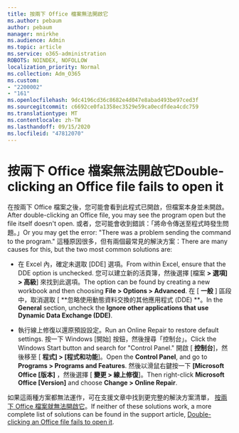 ```yaml
---
title: 按兩下 Office 檔案無法開啟它
ms.author: pebaum
author: pebaum
manager: mnirkhe
ms.audience: Admin
ms.topic: article
ms.service: o365-administration
ROBOTS: NOINDEX, NOFOLLOW
localization_priority: Normal
ms.collection: Adm_O365
ms.custom:
- "2200002"
- "161"
ms.openlocfilehash: 9dc4196cd36c8682e4d047e8abad493be97ced3f
ms.sourcegitcommit: c6692ce0fa1358ec3529e59ca0ecdfdea4cdc759
ms.translationtype: MT
ms.contentlocale: zh-TW
ms.lasthandoff: 09/15/2020
ms.locfileid: "47812070"
---
```

# <a name="double-clicking-an-office-file-fails-to-open-it"></a><span data-ttu-id="e9a0e-102">按兩下 Office 檔案無法開啟它</span><span class="sxs-lookup"><span data-stu-id="e9a0e-102">Double-clicking an Office file fails to open it</span></span>

<span data-ttu-id="e9a0e-103">在按兩下 Office 檔案之後，您可能會看到此程式已開啟，但檔案本身並未開啟。</span><span class="sxs-lookup"><span data-stu-id="e9a0e-103">After double-clicking an Office file, you may see the program open but the file itself doesn't open.</span></span> <span data-ttu-id="e9a0e-104">或者，您可能會收到錯誤：「將命令傳送至程式時發生問題。」</span><span class="sxs-lookup"><span data-stu-id="e9a0e-104">Or you may get the error: "There was a problem sending the command to the program."</span></span> <span data-ttu-id="e9a0e-105">這種原因很多，但有兩個最常見的解決方案：</span><span class="sxs-lookup"><span data-stu-id="e9a0e-105">There are many causes for this, but the two most common solutions are:</span></span>

- <span data-ttu-id="e9a0e-106">在 Excel 內，確定未選取 [DDE] 選項。</span><span class="sxs-lookup"><span data-stu-id="e9a0e-106">From within Excel, ensure that the DDE option is unchecked.</span></span> <span data-ttu-id="e9a0e-107">您可以建立新的活頁簿，然後選擇 [檔案 **> 選項] > 高級**] 來找到此選項。</span><span class="sxs-lookup"><span data-stu-id="e9a0e-107">The option can be found by creating a new workbook and then choosing **File > Options > Advanced**.</span></span> <span data-ttu-id="e9a0e-108">在 [ **一般** ] 區段中，取消選取 [ \*\*忽略使用動態資料交換的其他應用程式 (DDE) \*\*。</span><span class="sxs-lookup"><span data-stu-id="e9a0e-108">In the **General** section, uncheck the **Ignore other applications that use Dynamic Data Exchange (DDE)**.</span></span>

- <span data-ttu-id="e9a0e-109">執行線上修復以還原預設設定。</span><span class="sxs-lookup"><span data-stu-id="e9a0e-109">Run an Online Repair to restore default settings.</span></span> <span data-ttu-id="e9a0e-110">按一下 Windows [開始] 按鈕，然後搜尋「控制台」。</span><span class="sxs-lookup"><span data-stu-id="e9a0e-110">Click the Windows Start button and search for "Control Panel."</span></span> <span data-ttu-id="e9a0e-111">開啟 [ **控制台**]，然後移至 [ **程式] > [程式和功能**]。</span><span class="sxs-lookup"><span data-stu-id="e9a0e-111">Open the **Control Panel**, and go to **Programs > Programs and Features**.</span></span> <span data-ttu-id="e9a0e-112">然後以滑鼠右鍵按一下 **[Microsoft Office [版本]** ，然後選擇 [ **變更 > 線上修復**]。</span><span class="sxs-lookup"><span data-stu-id="e9a0e-112">Then right-click **Microsoft Office [Version]** and choose **Change > Online Repair**.</span></span>

<span data-ttu-id="e9a0e-113">如果這兩種方案都無法運作，可在支援文章中找到更完整的解決方案清單， [按兩下 Office 檔案就無法開啟它](https://support.office.com/article/Double-clicking-an-Office-file-fails-to-open-it-1e9c0ad9-34c8-4440-a42e-d30186b29ed6)。</span><span class="sxs-lookup"><span data-stu-id="e9a0e-113">If neither of these solutions work, a more complete list of solutions can be found in the support article, [Double-clicking an Office file fails to open it](https://support.office.com/article/Double-clicking-an-Office-file-fails-to-open-it-1e9c0ad9-34c8-4440-a42e-d30186b29ed6).</span></span>
